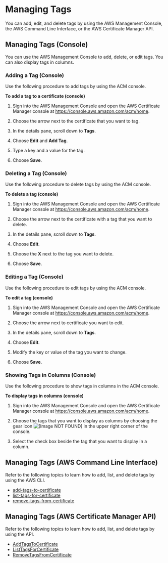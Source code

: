 # Managing Tags<a name="tags-manage"></a>

You can add, edit, and delete tags by using the AWS Management Console, the AWS Command Line Interface, or the AWS Certificate Manager API\. 

## Managing Tags \(Console\)<a name="tags-manage-console"></a>

You can use the AWS Management Console to add, delete, or edit tags\. You can also display tags in columns\. 

### Adding a Tag \(Console\)<a name="tags-manage-add-console"></a>

Use the following procedure to add tags by using the ACM console\. 

**To add a tag to a certificate \(console\)**

1. Sign into the AWS Management Console and open the AWS Certificate Manager console at [https://console\.aws\.amazon\.com/acm/home](https://console.aws.amazon.com/acm/home)\. 

1. Choose the arrow next to the certificate that you want to tag\. 

1. In the details pane, scroll down to **Tags**\.

1. Choose **Edit** and **Add Tag**\.

1. Type a key and a value for the tag\.

1. Choose **Save**\.

### Deleting a Tag \(Console\)<a name="tags-manage-delete-console"></a>

Use the following procedure to delete tags by using the ACM console\. 

**To delete a tag \(console\)**

1. Sign into the AWS Management Console and open the AWS Certificate Manager console at [https://console\.aws\.amazon\.com/acm/home](https://console.aws.amazon.com/acm/home)\. 

1. Choose the arrow next to the certificate with a tag that you want to delete\. 

1. In the details pane, scroll down to **Tags**\.

1. Choose **Edit**\.

1. Choose the **X** next to the tag you want to delete\. 

1. Choose **Save**\.

### Editing a Tag \(Console\)<a name="tags-manage-edit-console"></a>

Use the following procedure to edit tags by using the ACM console\.

**To edit a tag \(console\)**

1. Sign into the AWS Management Console and open the AWS Certificate Manager console at [https://console\.aws\.amazon\.com/acm/home](https://console.aws.amazon.com/acm/home)\. 

1. Choose the arrow next to certificate you want to edit\. 

1. In the details pane, scroll down to **Tags**\.

1. Choose **Edit**\.

1. Modify the key or value of the tag you want to change\.

1. Choose **Save**\.

### Showing Tags in Columns \(Console\)<a name="tags-manage-show-console"></a>

Use the following procedure to show tags in columns in the ACM console\.

**To display tags in columns \(console\)**

1. Sign into the AWS Management Console and open the AWS Certificate Manager console at [https://console\.aws\.amazon\.com/acm/home](https://console.aws.amazon.com/acm/home)\. 

1. Choose the tags that you want to display as columns by choosing the gear icon ![\[Image NOT FOUND\]](http://docs.aws.amazon.com/acm/latest/userguide/images/acm-gear-icon-console.png) in the upper right corner of the console\. 

1. Select the check box beside the tag that you want to display in a column\.

## Managing Tags \(AWS Command Line Interface\)<a name="tags-manage-cli"></a>

Refer to the following topics to learn how to add, list, and delete tags by using the AWS CLI\.
+  [add\-tags\-to\-certificate](http://docs.aws.amazon.com/cli/latest/reference/acm/add-tags-to-certificate.html) 
+  [list\-tags\-for\-certificate](http://docs.aws.amazon.com/cli/latest/reference/acm/list-tags-for-certificate.html) 
+  [remove\-tags\-from\-certificate](http://docs.aws.amazon.com/cli/latest/reference/acm/remove-tags-from-certificate.html) 

## Managing Tags \(AWS Certificate Manager API\)<a name="tags-manage-api"></a>

Refer to the following topics to learn how to add, list, and delete tags by using the API\.
+  [AddTagsToCertificate](http://docs.aws.amazon.com/acm/latest/APIReference/API_AddTagsToCertificate.html) 
+  [ListTagsForCertificate](http://docs.aws.amazon.com/acm/latest/APIReference/API_ListTagsForCertificate.html) 
+  [RemoveTagsFromCertificate](http://docs.aws.amazon.com/acm/latest/APIReference/API_RemoveTagsFromCertificate.html) 